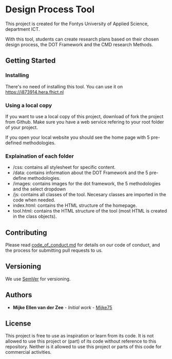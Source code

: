# Design Process Tool

This project is created for the Fontys University of Applied Science, department ICT.

With this tool, students can create research plans based on their chosen design process, the DOT Framework and the CMD research Methods.

## Getting Started

### Installing

There's no need of installing this tool. You can use it on https://i873914.hera.fhict.nl

### Using a local copy

If you want to use a local copy of this project, download of fork the project from Github. Make sure you have a web service refering to your root folder of your project.

If you open your local website you should see the home page with 5 pre-defined methodologies.

### Explaination of each folder

* /css: contains all stylesheet for specific content.
* /data: contains information about the DOT Framework and the 5 pre-define methodologies.
* /images: contains images for the dot framework, the 5 methodologies and the select dropdown
* /js: contains all classes of the tool. Necesary classes are imported in the code when needed.
* index.html: contains the HTML structure of the homepage.
* tool.html: contains the HTML structure of the tool (most HTML is created in the class objects).

## Contributing

Please read [code_of_conduct.md](code_of_conduct.md) for details on our code of conduct, and the process for submitting pull requests to us.

## Versioning

We use [SemVer](http://semver.org/) for versioning.

## Authors

* **Mijke Ellen van der Zee** - *Initial work* - [Mijke75](https://github.com/mijke75)

## License

This project is free to use as inspiration or learn from its code. It is not allowed to use this project or (part) of its code without reference to this repository. Neither is it allowed to use this project or parts of this code for commercial activities.
